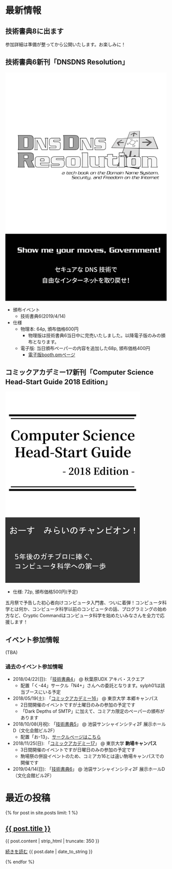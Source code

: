 # 最新情報

## 技術書典8に出ます

参加詳細は準備が整ってから公開いたします。お楽しみに！

## 技術書典6新刊「DNSDNS Resolution」

[![](/assets/img/ddrbook_cover.png)](/books/dnsdns-resolution)

- 頒布イベント
    - 技術書典6(2019/4/14)
- 仕様
    - 物理本: 64p, 頒布価格600円
        - 物理版は技術書典6当日中に完売いたしました。以降電子版のみの頒布となります。
    - 電子版: 当日頒布ペーパーの内容を追加した68p, 頒布価格400円
        - [電子版booth.pmページ](https://cryptic-command.booth.pm/items/1317266)

## コミックアカデミー17新刊「Computer Science Head-Start Guide 2018 Edition」

[![](/assets/img/cshsg_cover.png)](/books/cs-headstart-guide)

- 仕様: 72p, 頒布価格500円(予定)

五月祭で予告した初心者向けコンピュータ入門書、ついに着弾！コンピュータ科学とは何か、コンピュータ科学以前のコンピュータの話、プログラミングの始め方など、Cryptic Commandはコンピュータ科学を始めたいみなさんを全力で応援します！

## イベント参加情報

(TBA)

### 過去のイベント参加情報

- 2018/04/22(日): 「[技術書典4](https://techbookfest.org/event/tbf04)」 @ 秋葉原UDX アキバ・スクエア
    - 配置「く-44」サークル「N4+」さんへの委託となります。sylph01は該当ブースにいる予定
- 2018/05/19(土): 「[コミックアカデミー16](https://comiaca.com/)」 @ 東京大学 本郷キャンパス
    - 2日間開催のイベントですが土曜日のみの参加の予定です
    - 「Dark Depths of SMTP」に加えて、コミアカ限定のペーパーの頒布があります
- 2018/10/08(月祝): 「[技術書典5](https://techbookfest.org/event/tbf05)」 @ 池袋サンシャインシティ2F 展示ホールD（文化会館ビル2F）
    - 配置「お-13」、[サークルページはこちら](https://techbookfest.org/event/tbf05/circle/32360001)
- 2018/11/25(日): 「[コミックアカデミー17](https://comiaca.com/)」 @ 東京大学 **駒場キャンパス**
    - 3日間開催のイベントですが日曜日のみの参加の予定です
    - 駒場祭の併設イベントのため、コミアカ16とは違い駒場キャンパスでの開催です
- 2019/04/14(日): 「[技術書典6](https://techbookfest.org/event/tbf06)」 @ 池袋サンシャインシティ2F 展示ホールD（文化会館ビル2F）

# 最近の投稿

{% for post in site.posts limit: 1 %}
<div class="posts">
  <h2>
    <a href="{{ site.url }}{{ post.url }}">{{ post.title }}</a>
  </h2>
  <p>
    {{ post.content | strip_html | truncate: 350 }}
  </p>
  <p>
    <a href="{{ site.url }}{{ post.url }}">続きを読む</a>
    <span class="post-date" style="margin-top:3px"><i class="fa fa-calendar" aria-hidden="true"></i> {{ post.date | date_to_string }}</span>
  </p>
</div>
{% endfor %}
